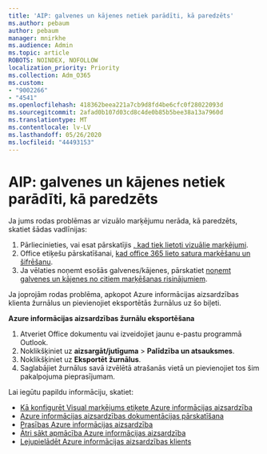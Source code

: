 ```yaml
---
title: 'AIP: galvenes un kājenes netiek parādīti, kā paredzēts'
ms.author: pebaum
author: pebaum
manager: mnirkhe
ms.audience: Admin
ms.topic: article
ROBOTS: NOINDEX, NOFOLLOW
localization_priority: Priority
ms.collection: Adm_O365
ms.custom:
- "9002266"
- "4541"
ms.openlocfilehash: 418362beea221a7cb9d8fd4be6cfc0f28022093d
ms.sourcegitcommit: 2afad0b107d03cd8c4de0b85b5bee38a13a7960d
ms.translationtype: MT
ms.contentlocale: lv-LV
ms.lasthandoff: 05/26/2020
ms.locfileid: "44493153"
---
```

# <a name="aip-headers-and-footers-not-displaying-as-expected"></a>AIP: galvenes un kājenes netiek parādīti, kā paredzēts

Ja jums rodas problēmas ar vizuālo marķējumu nerāda, kā paredzēts, skatiet šādas vadlīnijas:

1. Pārliecinieties, vai esat pārskatījis [, kad tiek lietoti vizuālie marķējumi](https://docs.microsoft.com/azure/information-protection/configure-policy-markings#when-visual-markings-are-applied).
2. Office etiķešu pārskatīšanai, [kad office 365 lieto satura marķēšanu un šifrēšanu](https://docs.microsoft.com/microsoft-365/compliance/sensitivity-labels-office-apps#when-office-apps-apply-content-marking-and-encryption).
3. Ja vēlaties noņemt esošās galvenes/kājenes, pārskatiet [noņemt galvenes un kājenes no citiem marķēšanas risinājumiem](https://docs.microsoft.com/azure/information-protection/rms-client/client-admin-guide-customizations#remove-headers-and-footers-from-other-labeling-solutions).

Ja joprojām rodas problēma, apkopot Azure informācijas aizsardzības klienta žurnālus un pievienojiet eksportētās žurnālus uz šo biļeti.

**Azure informācijas aizsardzības žurnālu eksportēšana**

1. Atveriet Office dokumentu vai izveidojiet jaunu e-pastu programmā Outlook.
2. Noklikšķiniet uz **aizsargāt/jutīguma**  >  **Palīdzība un atsauksmes**.
3. Noklikšķiniet uz **Eksportēt žurnālus**.
4. Saglabājiet žurnālus savā izvēlētā atrašanās vietā un pievienojiet tos šim pakalpojuma pieprasījumam.

Lai iegūtu papildu informāciju, skatiet:

- [Kā konfigurēt Visual marķējums etiķete Azure informācijas aizsardzība](https://docs.microsoft.com/azure/information-protection/configure-policy-markings)
- [Azure informācijas aizsardzības dokumentācijas pārskatīšana](https://docs.microsoft.com/azure/information-protection/what-is-information-protection)
- [Prasības Azure informācijas aizsardzība](https://docs.microsoft.com/azure/information-protection/get-started/requirements)
- [Ātri sākt apmācība Azure informācijas aizsardzība](https://docs.microsoft.com/azure/information-protection/get-started/infoprotect-quick-start-tutorial)
- [Lejupielādēt Azure informācijas aizsardzības klients](https://www.microsoft.com/download/details.aspx?id=53018)
